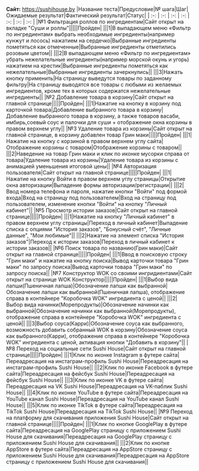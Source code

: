 **Сайт:** https://sushihouse.by
|Название теста|Предусловие|№ шага|Шаг|Ожидаемые результат|Фактический результат|Статус|
| :-: | :-: | :-: | :-: | :-: | :-: | :-: |
|№1 Фильтрация роллов по ингредиентам|Сайт открыт на вкладке "Суши и роллы"|||||Пройден|
|||1|В выпадающем меню «Фильтр по ингредиентам» выбрать необходимые ингредиенты(например кунжут и лосось) нажатием на сердечко|Выбранные ингредиенты пометяться как отмеченные|Выбранные ингредиенты отметились розовым цветом||
|||2|В выпадающем меню «Фильтр по ингредиентам» убрать нежелательные ингредиенты(например морской окунь и угорь) нажатием на крестик|Выбранные ингредиенты пометяться как нежелательные|Выбранные ингредиенты зачеркнулись||
|||3|Нажать кнопку применить|На страницу выведутся товары по заданному фильтру|На страницу выводятся все товары с любыми из желаемых ингредиентов, кроме тех в которых содержатся нежелательные ингредиенты||
|№2 Добавление товара в корзину|Сайт открыт на главной странице|||||Пройден|
|||1|Нажатие на кнопку в корзину под карточкой товара|Добавление выбранного товара в корзину|Добавление выбранного товара в корзину, а также товаров васаби, имбирь,соевый соус и палочки для суши + отображение окна корзины в правом верхнем углу||
|№3 Удаление товара из корзины|Сайт открыт на главной странице, в корзину добавлен товар Грин маки|||||Пройден|
|||1|Нажатие на кнопку с корзиной в правом верхнем углу сайта|Отображение корзины с товаром|Отображение корзины с товаром||
|||2|Наведение на товар Грин маки и клик по иконке мусорки справа от товара|Удаление товара из корзины|Удаление товара из корзины с анимацией уменьшения итоговой цены||
|№4 Авторизация пользователя|Сайт открыт на главной странице|||||Пройден|
|||1|Нажатие на кнопку Войти в правом верхнем углу страницы|Открытие окна авторизации|Выпадение формы авторизации/регистрации||
|||2|Ввод номера телефона и пароля, нажатие кнопки "Войти" под формой входа|Вход на страницу под пользователем|Вход на страницу под пользователем, изменение кнопки "Войти" на кнопку "Личный кабинет"||
|№5 Просмотр истории заказов|Сайт открыт на главной странице|||||Пройден|
|||1|Нажатие на кнопку "Личный кабинет" в правом верхнем углу страницы|Переход в личный кабинет|Выпадение списка с опциями "История заказов", "Бонусный счёт", "Личные данные", "Мои любимые"||
|||2|Нажатие на элемент списка "История заказов"|Переход к истории заказов|Переход в личный кабинет к истории заказов||
|№6 Поиск товара по названию(Грин маки)|Сайт открыт на главной странице|||||Пройден|
|||1|Ввод в поисковую строку "Грин маки" и нажатие на кнопку поиска|Вывод карточки товара "Грин маки" по запросу поиска|Вывод карточки товара "Грин маки" по запросу поиска||
|№7 Конструктор WOK со своими ингридиентами|Сайт открыт на странице WOK Конструктор|||||Пройден|
|||1|Выбор вида лапши(Пшеничная лапша)|Обозначение лапши как выбранной|Обозначение лапши как выбранной(Пшеничная лапша), отображение справа в контейнере "Коробочка WOK" ингредиента с ценой||
|||2|Выбор вида начинки(Морепродукты)|Обозначение начинки как выбранной|Обозначение начинки как выбранной(Морепродукты), отображение справа в контейнере "Коробочка WOK" ингредиента с ценой||
|||3|Выбор соуса(Карри)|Обозначение соуса как выбранного, возможность добавить собранный WOK в корзину|Обозначение соуса как выбранного(Карри), отображение справа в контейнере "Коробочка WOK" ингредиента с ценой, активация кнопки "Добавить в корзину"||
|№8 Переход на социальные сети Sushi House|Сайт открыт на главной странице|||||Пройден|
|||1|Клик по иконке Instagram в футере сайта|Переадресация на инстаграм-профиль Sushi House|Переадресация на инстаграм-профиль Sushi House||
|||2|Клик по иконке Facebook в футере сайта|Переадресация на фейсбук Sushi House|Переадресация на фейсбук Sushi House||
|||3|Клик по иконке VK в футере сайта|Переадресация на VK Sushi House|Переадресация на VK-паблик Sushi House||
|||4|Клик по иконке YouTube в футере сайта|Переадресация на YouTube канал Sushi House|Переадресация на YouTube канал Sushi House||
|||5|Клик по иконке TikTok в футере сайта|Переадресация на TikTok Sushi House|Переадресация на TikTok Sushi House||
|№9 Переход на платформу для скачивания приложения Sushi House|Сайт открыт на главной странице|||||Пройден|
|||1|Клик по кнопке GooglePlay в футере сайта|Переадресация на GooglePlay страницу с приложением Sushi House для скачивания|Переадресация на GooglePlay страницу с приложением Sushi House для скачивания||
|||2|Клик по кнопке AppStore в футере сайта|Переадресация на AppStore страницу с приложением Sushi House для скачивания|Переадресация на AppStore страницу с приложением Sushi House для скачивания||


